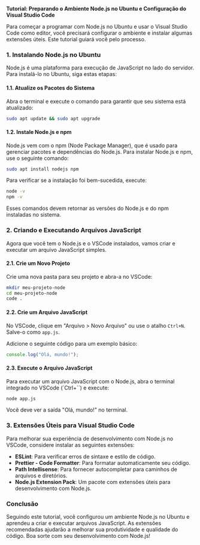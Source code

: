 **Tutorial: Preparando o Ambiente Node.js no Ubuntu e Configuração do Visual Studio Code**

Para começar a programar com Node.js no Ubuntu e usar o Visual Studio Code como editor, você precisará configurar o ambiente e instalar algumas extensões úteis. Este tutorial guiará você pelo processo.

### 1. Instalando Node.js no Ubuntu
Node.js é uma plataforma para execução de JavaScript no lado do servidor. Para instalá-lo no Ubuntu, siga estas etapas:

#### 1.1. Atualize os Pacotes do Sistema
Abra o terminal e execute o comando para garantir que seu sistema está atualizado:

```bash
sudo apt update && sudo apt upgrade
```

#### 1.2. Instale Node.js e npm
Node.js vem com o npm (Node Package Manager), que é usado para gerenciar pacotes e dependências do Node.js. Para instalar Node.js e npm, use o seguinte comando:

```bash
sudo apt install nodejs npm
```

Para verificar se a instalação foi bem-sucedida, execute:

```bash
node -v
npm -v
```

Esses comandos devem retornar as versões do Node.js e do npm instaladas no sistema.

### 2. Criando e Executando Arquivos JavaScript
Agora que você tem o Node.js e o VSCode instalados, vamos criar e executar um arquivo JavaScript simples.

#### 2.1. Crie um Novo Projeto
Crie uma nova pasta para seu projeto e abra-a no VSCode:

```bash
mkdir meu-projeto-node
cd meu-projeto-node
code .
```

#### 2.2. Crie um Arquivo JavaScript
No VSCode, clique em "Arquivo > Novo Arquivo" ou use o atalho `Ctrl+N`. Salve-o como `app.js`.

Adicione o seguinte código para um exemplo básico:

```javascript
console.log("Olá, mundo!");
```

#### 2.3. Execute o Arquivo JavaScript
Para executar um arquivo JavaScript com o Node.js, abra o terminal integrado no VSCode (`Ctrl+``) e execute:

```bash
node app.js
```

Você deve ver a saída "Olá, mundo!" no terminal.

### 3. Extensões Úteis para Visual Studio Code
Para melhorar sua experiência de desenvolvimento com Node.js no VSCode, considere instalar as seguintes extensões:

- **ESLint**: Para verificar erros de sintaxe e estilo de código.
- **Prettier - Code Formatter**: Para formatar automaticamente seu código.
- **Path Intellisense**: Para fornecer autocompletar para caminhos de arquivos e diretórios.
- **Node.js Extension Pack**: Um pacote com extensões úteis para desenvolvimento com Node.js.

### Conclusão
Seguindo este tutorial, você configurou um ambiente Node.js no Ubuntu e aprendeu a criar e executar arquivos JavaScript. As extensões recomendadas ajudarão a melhorar sua produtividade e qualidade do código. Boa sorte com seu desenvolvimento com Node.js!
